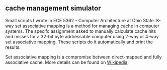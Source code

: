 ## cache management simulator
Small scripts I wrote in ECE 5362 - Computer Architecture at Ohio State. K-way set associative mapping is a method for managing cache in computer systems. The specifc assignment asked to manually calculate cache hits and misses for a 32-bit byte addressable computer using 2-way or 4-way set associative mapping. These scripts do it automatically and print the results.

Set associative mapping is a compromise between direct-mapped and fully associative cache. More details can be found on [Wikipedia](https://en.wikipedia.org/wiki/Cache_placement_policies#Set-associative_cache).
